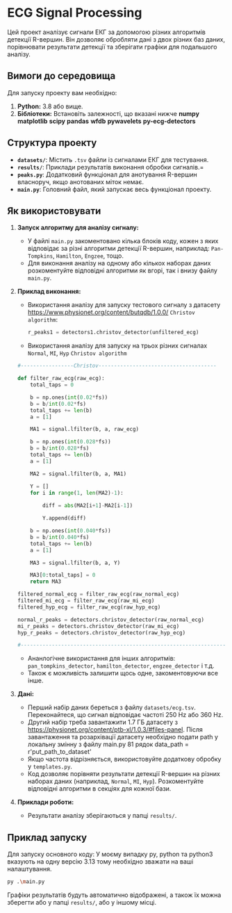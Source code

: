 # ECG Signal Processing

Цей проект аналізує сигнали ЕКГ за допомогою різних алгоритмів детекції R-вершин. Він дозволяє обробляти дані з двох різних баз даних, порівнювати результати детекції та зберігати графіки для подальшого аналізу.

## Вимоги до середовища

Для запуску проекту вам необхідно:

1. **Python:** 3.8 або вище.
2. **Бібліотеки:** Встановіть залежності, що вказані нижче
**numpy**
**matplotlib**
**scipy**
**pandas**
**wfdb**
**pywavelets**
**py-ecg-detectors**

## Структура проекту

- **`datasets/`**: Містить `.tsv` файли із сигналами ЕКГ для тестування.
- **`results/`**: Приклади результатів виконання обробки сигналів.=
- **`peaks.py`**: Додатковий функціонал для анотування R-вершин власноруч, якщо анотованих міток немає.
- **`main.py`**: Головний файл, який запускає весь функціонал проекту.

## Як використовувати

1. **Запуск алгоритму для аналізу сигналу:**
   - У файлі `main.py` закоментовано кілька блоків коду, кожен з яких відповідає за різні алгоритми детекції R-вершин, наприклад: `Pan-Tompkins`, `Hamilton`, `Engzee`, тощо.
   - Для виконання аналізу на одному або кількох наборах даних розкоментуйте відповідні алгоритми як вгорі, так і внизу файлу `main.py`.

2. **Приклад виконання:**
   - Використання аналізу для запуску тестового сигналу з датасету https://www.physionet.org/content/butqdb/1.0.0/ 
     `Christov algorithm`:
     ```python
     r_peaks1 = detectors1.christov_detector(unfiltered_ecg)
     ```
   - Використання аналізу для запуску на трьох різних сигналах `Normal`, `MI`, `Hyp` 
   `Christov algorithm`
   ```python
   #-----------------Christov--------------------------------------

   def filter_raw_ecg(raw_ecg):
       total_taps = 0
   
       b = np.ones(int(0.02*fs))
       b = b/int(0.02*fs)
       total_taps += len(b)
       a = [1]
   
       MA1 = signal.lfilter(b, a, raw_ecg)
   
       b = np.ones(int(0.028*fs))
       b = b/int(0.028*fs)
       total_taps += len(b)
       a = [1]
   
       MA2 = signal.lfilter(b, a, MA1)
   
       Y = []
       for i in range(1, len(MA2)-1):
           
           diff = abs(MA2[i+1]-MA2[i-1])
   
           Y.append(diff)
   
       b = np.ones(int(0.040*fs))
       b = b/int(0.040*fs)
       total_taps += len(b)
       a = [1]
   
       MA3 = signal.lfilter(b, a, Y)
   
       MA3[0:total_taps] = 0
       return MA3
   
   filtered_normal_ecg = filter_raw_ecg(raw_normal_ecg)
   filtered_mi_ecg = filter_raw_ecg(raw_mi_ecg)
   filtered_hyp_ecg = filter_raw_ecg(raw_hyp_ecg)
   
   normal_r_peaks = detectors.christov_detector(raw_normal_ecg)
   mi_r_peaks = detectors.christov_detector(raw_mi_ecg)
   hyp_r_peaks = detectors.christov_detector(raw_hyp_ecg)
   
   #---------------------------------------------------------------------
   ```
   - Ананлогічне використання для інших алгоритмів: `pan_tompkins_detector`, `hamilton_detector`, `engzee_detector` і т.д.
   - Також є можливість залишити щось одне, закоментовуючи все інше.

3. **Дані:**
   - Перший набір даних береться з файлу `datasets/ecg.tsv`. Переконайтеся, що сигнал відповідає частоті 250 Hz або 360 Hz.
   - Другий набір треба завантажити 1.7 ГБ датасету з https://physionet.org/content/ptb-xl/1.0.3/#files-panel. Після завантаження та розархівації датасету необхідно подати path у локальну змінну з         файлу main.py 81 рядок data_path = r'put_path_to_dataset'
   - Якщо частота відрізняється, використовуйте додаткову обробку у `templates.py`.
   - Код дозволяє порівняти результати детекції R-вершин на різних наборах даних (наприклад, `Normal`, `MI`, `Hyp`). Розкоментуйте відповідні алгоритми в секціях для кожної бази.

4. **Приклади роботи:**
   - Результати аналізу зберігаються у папці `results/`.

## Приклад запуску

Для запуску основного коду:
У моєму випадку py, python та python3 вказують на одну версію 3.13 тому необхідно зважати на ваші налаштування.
```bash
py .\main.py
```

Графіки результатів будуть автоматично відображені, а також їх можна зберегти або у папці `results/`, або у іншому місці.
